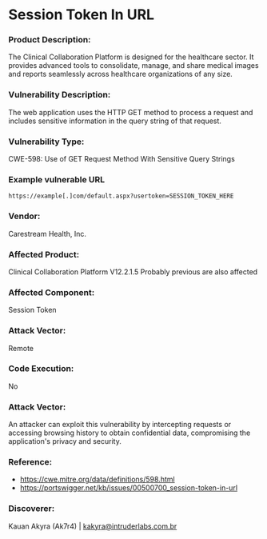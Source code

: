 # Session Token In URL

### Product Description:
The Clinical Collaboration Platform is designed for the healthcare sector. It provides advanced tools to consolidate, manage, and share medical images and reports seamlessly across healthcare organizations of any size.
	
### Vulnerability Description:
The web application uses the HTTP GET method to process a request and includes sensitive information in the query string of that request.

### Vulnerability Type:
CWE-598: Use of GET Request Method With Sensitive Query Strings

### Example vulnerable URL 
    https://example[.]com/default.aspx?usertoken=SESSION_TOKEN_HERE
	
### Vendor:
Carestream Health, Inc.
	
### Affected Product:
Clinical Collaboration Platform V12.2.1.5
Probably previous are also affected
	
### Affected Component:
Session Token

### Attack Vector:
Remote
	
### Code Execution:
No
	
### Attack Vector:
An attacker can exploit this vulnerability by intercepting requests or accessing browsing history to obtain confidential data, compromising the application's privacy and security.
	
### Reference:
- https://cwe.mitre.org/data/definitions/598.html
- https://portswigger.net/kb/issues/00500700_session-token-in-url
	
### Discoverer:
Kauan Akyra (Ak7r4) | kakyra@intruderlabs.com.br
